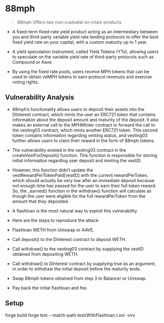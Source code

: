 # 88mph

> 88mph Offers two non-custodial on-chain products

- A fixed-term fixed-rate yield product acting as an intermediary between you and third-party variable yield rate lending protocols to offer the best fixed yield rate on your capital, with a custom maturity up to 1 year.
- A yield speculation instrument, called Yield Tokens (YTs), allowing users to speculate on the variable yield rate of third-party protocols such as Compound or Aave.

- By using the fixed rate pools, users receive MPH tokens that can be used to obtain veMPH tokens to earn protocol revenues and exercise voting rights.

## Vulnerability Analysis

- 88mph’s functionality allows users to deposit their assets into the DInterest contract, which mints the user an ERC721 token that contains information about the deposit amount and maturity of the deposit. It also makes an external call to the MPHMinter contract to forward the call to the vesting03 contract, which mints another ERC721 token. This second token contains information regarding vesting status, and vesting03 further allows users to claim their reward in the form of 88mph tokens.

- The vulnerability existed in the vesting03 contract in the createVestForDeposit() function. This function is responsible for storing initial information regarding user deposit and minting the vestID.

- However, this function didn’t update the vestRewardPerTokenPaid[vestID] with the current rewardPerToken, which should actually be very low after an immediate deposit because not enough time has passed for the user to earn their full token reward. So, the \_earned() function in the withdraw() function will calculate as though the user were eligible for the full rewardPerToken from the amount that they deposited.

- A flashloan is the most natural way to exploit this vulnerability.

- Here are the steps to reproduce the attack:

- Flashloan WETH from Uniswap or AAVE.
- Call deposit() to the DInterest contract to deposit WETH.
- Call withdraw() to the vesting03 contract by supplying the vestID obtained from depositing WETH.
- Call withdraw() to DInterest contract by supplying true as an argument, in order to withdraw the initial deposit before the maturity ends.
- Swap 88mph tokens obtained from step 3 to Balancer or Uniswap.
- Pay back the initial flashloan and fee.

## Setup

forge build
forge test --match-path test/WithFlashloan.t.sol -vvv
